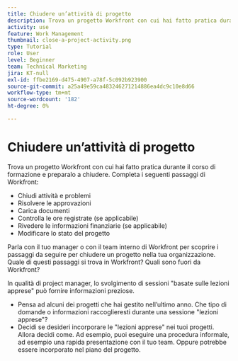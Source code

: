 ```yaml
---
title: Chiudere un’attività di progetto
description: Trova un progetto Workfront con cui hai fatto pratica durante il corso di formazione e preparalo a chiudere.
activity: use
feature: Work Management
thumbnail: close-a-project-activity.png
type: Tutorial
role: User
level: Beginner
team: Technical Marketing
jira: KT-null
exl-id: ffbe2169-d475-4907-a78f-5c092b923900
source-git-commit: a25a49e59ca483246271214886ea4dc9c10e8d66
workflow-type: tm+mt
source-wordcount: '182'
ht-degree: 0%

---
```


# Chiudere un’attività di progetto

Trova un progetto Workfront con cui hai fatto pratica durante il corso di formazione e preparalo a chiudere. Completa i seguenti passaggi di Workfront:

* Chiudi attività e problemi
* Risolvere le approvazioni
* Carica documenti
* Controlla le ore registrate (se applicabile)
* Rivedere le informazioni finanziarie (se applicabile)
* Modificare lo stato del progetto

Parla con il tuo manager o con il team interno di Workfront per scoprire i passaggi da seguire per chiudere un progetto nella tua organizzazione. Quale di questi passaggi si trova in Workfront? Quali sono fuori da Workfront?

In qualità di project manager, lo svolgimento di sessioni &quot;basate sulle lezioni apprese&quot; può fornire informazioni preziose.

* Pensa ad alcuni dei progetti che hai gestito nell’ultimo anno. Che tipo di domande o informazioni raccoglieresti durante una sessione &quot;lezioni apprese&quot;?
* Decidi se desideri incorporare le &quot;lezioni apprese&quot; nei tuoi progetti. Allora decidi come. Ad esempio, puoi eseguire una procedura informale, ad esempio una rapida presentazione con il tuo team. Oppure potrebbe essere incorporato nel piano del progetto.
